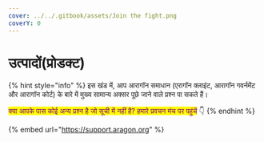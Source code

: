 ```yaml
---
cover: ../../.gitbook/assets/Join the fight.png
coverY: 0
---
```


# उत्पादों(प्रोडक्ट)

{% hint style="info" %}
इस खंड में, आप आरागॉन समाधान (एरागॉन क्लाइंट, आरागॉन गवर्नमेंट और आरागॉन कोर्ट) के बारे में मुख्य सामान्य अक्सर पूछे जाने वाले प्रश्न पा सकते हैं।

<mark style="color:purple;">क्या आपके पास कोई अन्य प्रश्न है जो सूची में नहीं है? हमारे प्रवचन मंच पर पहुंचें</mark> 👇
{% endhint %}

{% embed url="https://support.aragon.org" %}

